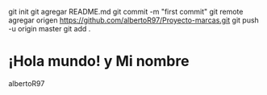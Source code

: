 git init 
git agregar README.md 
git commit -m "first commit" 
git remote agregar origen https://github.com/albertoR97/Proyecto-marcas.git
 git push -u origin master
 git add .
 # ¡Hola mundo! y Mi nombre 
 albertoR97
